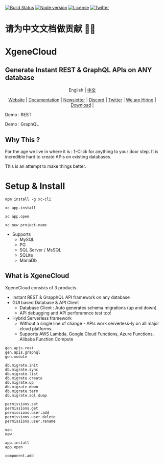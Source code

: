 [![Build Status](https://travis-ci.org/dwyl/esta.svg?branch=master)](https://travis-ci.com/github/xgenecloud/xgenecloud) 
[![Node version](https://badgen.net/npm/node/next)](http://nodejs.org/download/)
[![License](https://badgen.net/npm/license/xc-core)]()<!--![Discord](https://img.shields.io/discord/661905455894888490)
![Stack Exchange monthly questions](https://img.shields.io/stackexchange/stackoverflow/qm/xgenecloud)
--> [![Twitter](https://img.shields.io/twitter/url/https/twitter.com/XgeneCloud.svg?style=social&label=Follow%20%40XgeneCloud)](https://twitter.com/xgenecloud)

# 请为中文文档做贡献 :pray::pray:

# XgeneCloud 

## Generate Instant REST & GraphQL APIs on ANY database

<p align="center">
    <span>English</span> |
    <a href="./README.zh.md">中文</a>
</p>

<p align="center">
    <a href="http://www.xgenecloud.com">Website</a> |
    <a href="https://xgenecloud.com/docs/">Documentation</a> | 
    <a href="https://xgenecloud.com/#subscribe-to-newsletter">Newsletter</a> | 
    <a href="https://discord.gg/5RgZmkW">Discord</a> | 
    <a href="https://twitter.com/xgenecloud">Twitter</a> | 
    <a href="https://xgenecloud.com/careers/">We are Hiring</a> | 
    <a href="https://xgenecloud.com/download">Download</a> |
</p>


Demo : REST

Demo : GraphQL


## Why This ?
For the age we live in where it is : 1-Click for anything to your door step. 
It is incredible hard to create APIs on existing databases.  
 
This is an attempt to make things better. 

# Setup & Install 
```
npm install -g xc-cli

xc app.install

xc app.open

xc new project-name
```

- Supports 
    - MySQL
    - PG
    - SQL Server / MsSQL
    - SQLite
    - MariaDb


## What is XgeneCloud
XgeneCloud consists of 3 products 
- Instant REST & GrapphQL API framework on any database 
- GUI based Database & API Client
    - Database Client : Auto generates schema migrations (up and down) 
    - API debugging and API perforamnce test too!
- Hybrid Serverless framework
    - Without a single line of change - APIs work serverless-ly on all major cloud platforms.
    - Supports AWS Lambda, Google Cloud Functions, Azure Functions, Alibaba Function Compute






```
gen.apis.rest                       
gen.apis.graphql                    
gen.module                          

db.migrate.init                      
db.migrate.sync                      
db.migrate.list                         
db.migrate.create                   
db.migrate.up                       
db.migrate.down                     
db.migrate.term                     
db.migrate.sql.dump                  

permissions.set                     
permissions.get                     
permissions.user.add                
permissions.user.delete             
permissions.user.rename             

man                                 
new                                 

app.install                         
app.open                            

component.add      
```    



    
